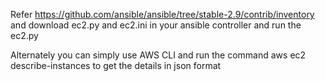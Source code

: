 Refer https://github.com/ansible/ansible/tree/stable-2.9/contrib/inventory and download ec2.py and ec2.ini in your ansible controller and run the ec2.py

Alternately you can simply use AWS CLI and run the command aws ec2 describe-instances to get the details in json format 
